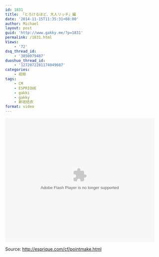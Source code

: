 ```yaml
---
id: 1831
title: 「とろけるほど、大人リッチ」編
date: '2014-11-15T11:35:31+08:00'
author: Michael
layout: post
guid: 'http://www.gakky.me/?p=1831'
permalink: /1831.html
Views:
    - '72'
dsq_thread_id:
    - '3850079487'
duoshuo_thread_id:
    - '1272072281174049687'
categories:
    - 视频
tags:
    - CM
    - ESPRIQUE
    - gakki
    - gakky
    - 新垣结衣
format: video
---
```


<embed height="400" src="http://www.tudou.com/v/ys1AP5ehyeo/&bid=05&rpid=51229674&resourceId=51229674_05_05_99/v.swf" type="application/x-shockwave-flash" width="480"></embed>

Source: <http://esprique.com/cf/pointmake.html>